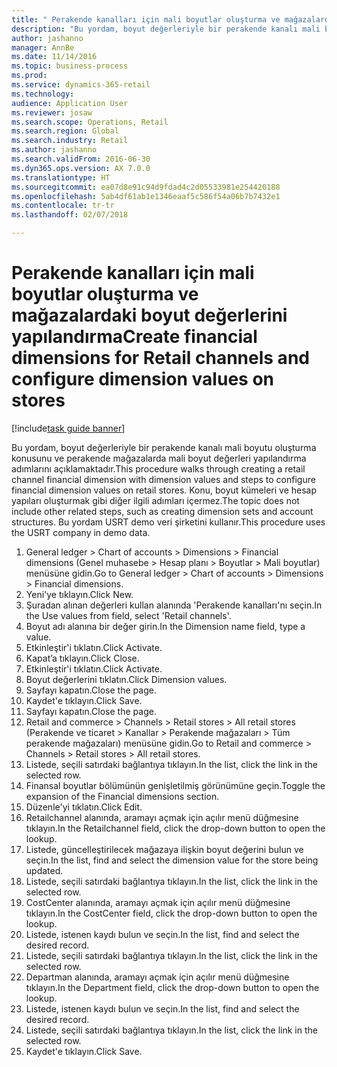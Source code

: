 ```yaml
--- 
title: " Perakende kanalları için mali boyutlar oluşturma ve mağazalardaki boyut değerlerini yapılandırma"
description: "Bu yordam, boyut değerleriyle bir perakende kanalı mali boyutu oluşturma konusunu ve perakende mağazalarda mali boyut değerleri yapılandırma adımlarını açıklamaktadır."
author: jashanno
manager: AnnBe
ms.date: 11/14/2016
ms.topic: business-process
ms.prod: 
ms.service: dynamics-365-retail
ms.technology: 
audience: Application User
ms.reviewer: josaw
ms.search.scope: Operations, Retail
ms.search.region: Global
ms.search.industry: Retail
ms.author: jashanno
ms.search.validFrom: 2016-06-30
ms.dyn365.ops.version: AX 7.0.0
ms.translationtype: HT
ms.sourcegitcommit: ea07d8e91c94d9fdad4c2d05533981e254420188
ms.openlocfilehash: 5ab4df61ab1e1346eaaf5c586f54a06b7b7432e1
ms.contentlocale: tr-tr
ms.lasthandoff: 02/07/2018

---
```

# <a name="create-financial-dimensions-for-retail-channels-and-configure-dimension-values-on-stores"></a><span data-ttu-id="1c8ab-103"> Perakende kanalları için mali boyutlar oluşturma ve mağazalardaki boyut değerlerini yapılandırma</span><span class="sxs-lookup"><span data-stu-id="1c8ab-103">Create financial dimensions for Retail channels and configure dimension values on stores</span></span>

[!include[task guide banner](../includes/task-guide-banner.md)]

<span data-ttu-id="1c8ab-104">Bu yordam, boyut değerleriyle bir perakende kanalı mali boyutu oluşturma konusunu ve perakende mağazalarda mali boyut değerleri yapılandırma adımlarını açıklamaktadır.</span><span class="sxs-lookup"><span data-stu-id="1c8ab-104">This procedure walks through creating a retail channel financial dimension with dimension values and steps to configure financial dimension values on retail stores.</span></span> <span data-ttu-id="1c8ab-105">Konu, boyut kümeleri ve hesap yapıları oluşturmak gibi diğer ilgili adımları içermez.</span><span class="sxs-lookup"><span data-stu-id="1c8ab-105">The topic does not include other related steps, such as creating dimension sets and account structures.</span></span> <span data-ttu-id="1c8ab-106">Bu yordam USRT demo veri şirketini kullanır.</span><span class="sxs-lookup"><span data-stu-id="1c8ab-106">This procedure uses the USRT company in demo data.</span></span>

1. <span data-ttu-id="1c8ab-107">General ledger > Chart of accounts > Dimensions > Financial dimensions (Genel muhasebe > Hesap planı > Boyutlar > Mali boyutlar) menüsüne gidin.</span><span class="sxs-lookup"><span data-stu-id="1c8ab-107">Go to General ledger > Chart of accounts > Dimensions > Financial dimensions.</span></span>
2. <span data-ttu-id="1c8ab-108">Yeni'ye tıklayın.</span><span class="sxs-lookup"><span data-stu-id="1c8ab-108">Click New.</span></span>
3. <span data-ttu-id="1c8ab-109">Şuradan alınan değerleri kullan alanında 'Perakende kanalları'nı seçin.</span><span class="sxs-lookup"><span data-stu-id="1c8ab-109">In the Use values from field, select 'Retail channels'.</span></span>
4. <span data-ttu-id="1c8ab-110">Boyut adı alanına bir değer girin.</span><span class="sxs-lookup"><span data-stu-id="1c8ab-110">In the Dimension name field, type a value.</span></span>
5. <span data-ttu-id="1c8ab-111">Etkinleştir'i tıklatın.</span><span class="sxs-lookup"><span data-stu-id="1c8ab-111">Click Activate.</span></span>
6. <span data-ttu-id="1c8ab-112">Kapat’a tıklayın.</span><span class="sxs-lookup"><span data-stu-id="1c8ab-112">Click Close.</span></span>
7. <span data-ttu-id="1c8ab-113">Etkinleştir'i tıklatın.</span><span class="sxs-lookup"><span data-stu-id="1c8ab-113">Click Activate.</span></span>
8. <span data-ttu-id="1c8ab-114">Boyut değerlerini tıklatın.</span><span class="sxs-lookup"><span data-stu-id="1c8ab-114">Click Dimension values.</span></span>
9. <span data-ttu-id="1c8ab-115">Sayfayı kapatın.</span><span class="sxs-lookup"><span data-stu-id="1c8ab-115">Close the page.</span></span>
10. <span data-ttu-id="1c8ab-116">Kaydet'e tıklayın.</span><span class="sxs-lookup"><span data-stu-id="1c8ab-116">Click Save.</span></span>
11. <span data-ttu-id="1c8ab-117">Sayfayı kapatın.</span><span class="sxs-lookup"><span data-stu-id="1c8ab-117">Close the page.</span></span>
12. <span data-ttu-id="1c8ab-118">Retail and commerce > Channels > Retail stores > All retail stores (Perakende ve ticaret > Kanallar > Perakende mağazaları > Tüm perakende mağazaları) menüsüne gidin.</span><span class="sxs-lookup"><span data-stu-id="1c8ab-118">Go to Retail and commerce > Channels > Retail stores > All retail stores.</span></span>
13. <span data-ttu-id="1c8ab-119">Listede, seçili satırdaki bağlantıya tıklayın.</span><span class="sxs-lookup"><span data-stu-id="1c8ab-119">In the list, click the link in the selected row.</span></span>
14. <span data-ttu-id="1c8ab-120">Finansal boyutlar bölümünün genişletilmiş görünümüne geçin.</span><span class="sxs-lookup"><span data-stu-id="1c8ab-120">Toggle the expansion of the Financial dimensions section.</span></span>
15. <span data-ttu-id="1c8ab-121">Düzenle'yi tıklatın.</span><span class="sxs-lookup"><span data-stu-id="1c8ab-121">Click Edit.</span></span>
16. <span data-ttu-id="1c8ab-122">Retailchannel alanında, aramayı açmak için açılır menü düğmesine tıklayın.</span><span class="sxs-lookup"><span data-stu-id="1c8ab-122">In the Retailchannel field, click the drop-down button to open the lookup.</span></span>
17. <span data-ttu-id="1c8ab-123">Listede, güncelleştirilecek mağazaya ilişkin boyut değerini bulun ve seçin.</span><span class="sxs-lookup"><span data-stu-id="1c8ab-123">In the list, find and select the dimension value for the store being updated.</span></span>
18. <span data-ttu-id="1c8ab-124">Listede, seçili satırdaki bağlantıya tıklayın.</span><span class="sxs-lookup"><span data-stu-id="1c8ab-124">In the list, click the link in the selected row.</span></span>
19. <span data-ttu-id="1c8ab-125">CostCenter alanında, aramayı açmak için açılır menü düğmesine tıklayın.</span><span class="sxs-lookup"><span data-stu-id="1c8ab-125">In the CostCenter field, click the drop-down button to open the lookup.</span></span>
20. <span data-ttu-id="1c8ab-126">Listede, istenen kaydı bulun ve seçin.</span><span class="sxs-lookup"><span data-stu-id="1c8ab-126">In the list, find and select the desired record.</span></span>
21. <span data-ttu-id="1c8ab-127">Listede, seçili satırdaki bağlantıya tıklayın.</span><span class="sxs-lookup"><span data-stu-id="1c8ab-127">In the list, click the link in the selected row.</span></span>
22. <span data-ttu-id="1c8ab-128">Departman alanında, aramayı açmak için açılır menü düğmesine tıklayın.</span><span class="sxs-lookup"><span data-stu-id="1c8ab-128">In the Department field, click the drop-down button to open the lookup.</span></span>
23. <span data-ttu-id="1c8ab-129">Listede, istenen kaydı bulun ve seçin.</span><span class="sxs-lookup"><span data-stu-id="1c8ab-129">In the list, find and select the desired record.</span></span>
24. <span data-ttu-id="1c8ab-130">Listede, seçili satırdaki bağlantıya tıklayın.</span><span class="sxs-lookup"><span data-stu-id="1c8ab-130">In the list, click the link in the selected row.</span></span>
25. <span data-ttu-id="1c8ab-131">Kaydet'e tıklayın.</span><span class="sxs-lookup"><span data-stu-id="1c8ab-131">Click Save.</span></span>


